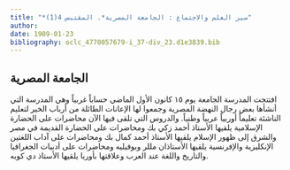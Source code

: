 ```yaml
---
title: "*سير العلم والاجتماع : الجامعة المصرية*. المقتبس 4(1)"
author: 
date: 1909-01-23
bibliography: oclc_4770057679-i_37-div_23.d1e3839.bib
---
```




##  الجامعة المصرية 


 افتتحت المدرسة الجامعة يوم  ١٥  كانون الأول الماضي حساباً غربياً وهي المدرسة التي أنشأها بعض رجال النهضة المصرية وجمعوا لها الإعانات الطائلة من أرباب الخير لتعليم الناشئة تعليماً أوربياً عربياً وطنياً. والدروس التي تلقى فيها الآن محاضرات على الحضارة الإسلامية يلقيها الأستاذ  أحمد  زكي  بك  ومحاضرات على الحضارة القديمة في مصر والشرق إلى ظهور الإسلام يلقيها الأستاذ أحمد كمال بك ومحاضرات على آداب اللغتين الإنكليزية والإفرنسية يلقيها الأستاذان مللر وبوفيليه ومحاضرات على أدبيات الجغرافيا والتاريخ واللغة عند العرب وعلاقتها بأوربا يلقيها الأستاذ دي كوبه. 
